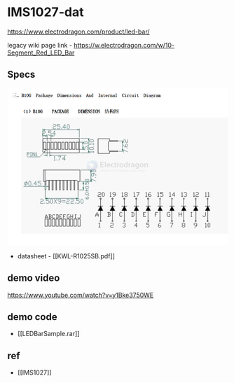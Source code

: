 
# IMS1027-dat

https://www.electrodragon.com/product/led-bar/

legacy wiki page link - https://w.electrodragon.com/w/10-Segment_Red_LED_Bar

## Specs 

![](2025-02-03-17-33-01.png)

- datasheet - [[KWL-R1025SB.pdf]]

## demo video 

https://www.youtube.com/watch?v=y1Bke3750WE

## demo code 

- [[LEDBarSample.rar]]



## ref 

- [[IMS1027]]